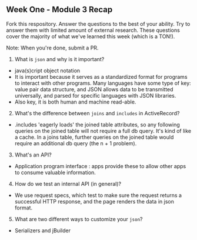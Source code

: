 ## Week One - Module 3 Recap

Fork this respository. Answer the questions to the best of your ability. Try to answer them with limited amount of external research. These questions cover the majority of what we've learned this week (which is a TON!). 

Note: When you're done, submit a PR. 

1. What is `json` and why is it important?

  * java(s)cript object notation
  * It is important because it serves as a standardized format for programs to interact with other programs. Many languages have some type of key: value pair data structure, and JSON allows data to be transmitted universally, and parsed for specific languages with JSON libraries. 
  * Also key, it is both human and machine read-able.

2. What's the difference between `joins` and `includes` in ActiveRecord?
  
  * .includes 'eagerly loads' the joined table attributes, so any following queries on the joined table will not require a full db query. It's kind of like a cache. In a joins table, further queries on the joined table would require an additional db query (the n + 1 problem).
  
3. What's an API?

  * Application program interface : apps provide these to allow other apps to consume valuable information. 
  
4. How do we test an internal API (in general)?

  * We use request specs, which test to make sure the request returns a successful HTTP response, and the page renders the data in json format.
  
5. What are two different ways to customize your `json`?

  * Serializers and jBuilder
